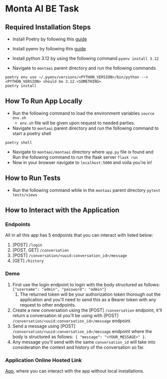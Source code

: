 # Monta AI BE Task

## Required Installation Steps

- Install Poetry by following this [guide](https://formulae.brew.sh/formula/poetry)
- Install pyenv by following this [guide](https://github.com/pyenv/pyenv?tab=readme-ov-file#getting-pyenv)
- Install python 3.12 by using the following command
``` pyenv install 3.12 ```

- Navigate to `montaai` parent directory and run the following commands

```shell
poetry env use ~/.pyenv/versions/<PYTHON_VERSION>/bin/python --> <PYTHON_VERSION> should be 3.12.<SOMETHING>
poetry install 
```

## How To Run App Locally

- Run the following command to load the environment variables
``` source env.sh ```
  - `env.sh` file will be given upon request to needed parties.
- Navigate to `montaai` parent directory and run the following command to start a poetry shell

```shell
poetry shell
```

- Navigate to `montaai/montaai` directory where `app.py` file is found and Run the following command to run the flask server
``` flask run ```
- Now in your browser navigate to `localhost:5000` and voila you're in!

## How to Run Tests

- Run the following command while in the `montaai` parent directory
``` pytest tests/views ```

## How to Interact with the Application

### Endpoints

All in all this app has 5 endpoints that you can interact with listed below:

1. [POST] `/login`
1. [POST, GET] `/conversation`
1. [POST] `/conversation/<uuid:conversation_id>/message`
1. [GET] `/history`

### Demo

1. First use the login endpoint to login with the body structured as follows: ```{"username": "admin", "password": "admin"}```
   1. The returned token will be your authorization token thorough out the application and you'll need to send this as a Bearer token with any request to other endpoints.
1. Create a new conversation using the [POST] `/conversation` endpoint, it'll return a conversation id you'll be using with [POST] `/conversation/<uuid:conversation_id>/message` endpoint.
1. Send a message using [POST] `/conversation/<uuid:conversation_id>/message` endpoint where the body is structured as follows:```
  {
    "message": "<YOUR_MESSAGE>"
  }```.
1. Any message you'll send with the same `conversation_id` will take into consideration the context and history of the conversation so far.

### Application Online Hosted Link

[App](http://ec2-34-219-107-153.us-west-2.compute.amazonaws.com/), where you can interact with the app without local installations.
